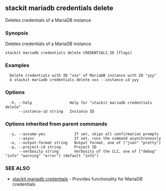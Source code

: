 ## stackit mariadb credentials delete

Deletes credentials of a MariaDB instance

### Synopsis

Deletes credentials of a MariaDB instance.

```
stackit mariadb credentials delete CREDENTIALS_ID [flags]
```

### Examples

```
  Delete credentials with ID "xxx" of MariaDB instance with ID "yyy"
  $ stackit mariadb credentials delete xxx --instance-id yyy
```

### Options

```
  -h, --help                 Help for "stackit mariadb credentials delete"
      --instance-id string   Instance ID
```

### Options inherited from parent commands

```
  -y, --assume-yes             If set, skips all confirmation prompts
      --async                  If set, runs the command asynchronously
  -o, --output-format string   Output format, one of ["json" "pretty"]
  -p, --project-id string      Project ID
      --verbosity string       Verbosity of the CLI, one of ["debug" "info" "warning" "error"] (default "info")
```

### SEE ALSO

* [stackit mariadb credentials](./stackit_mariadb_credentials.md)	 - Provides functionality for MariaDB credentials

